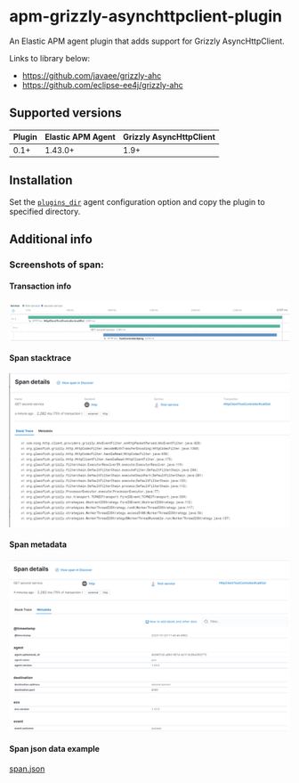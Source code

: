 # apm-grizzly-asynchttpclient-plugin
An Elastic APM agent plugin that adds support for Grizzly AsyncHttpClient.

Links to library below:
- https://github.com/javaee/grizzly-ahc
- https://github.com/eclipse-ee4j/grizzly-ahc

## Supported versions
| Plugin | Elastic APM Agent | Grizzly AsyncHttpClient |
|:-------|:------------------|:------------------------|
| 0.1+   | 1.43.0+           | 1.9+                    |

## Installation
Set the [`plugins_dir`](https://www.elastic.co/guide/en/apm/agent/java/current/config-core.html#config-plugins-dir) agent configuration option and copy the plugin to specified directory.


## Additional info
### Screenshots of span:

#### Transaction info
![1_transaction.png](images%2F1_transaction.png)

#### Span stacktrace
![2_span_stacktrace.png](images%2F2_span_stacktrace.png)

#### Span metadata
![3_span_metadata.png](images%2F3_span_metadata.png)

#### Span json data example
[span.json](example%2Fspan.json)
